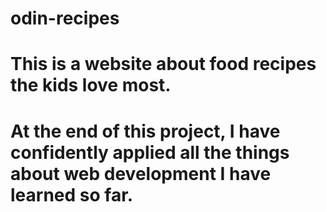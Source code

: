 # odin-recipes
# This is a website about food recipes the kids love most.
# At the end of this project, I have confidently applied all the things about web development I have learned so far.